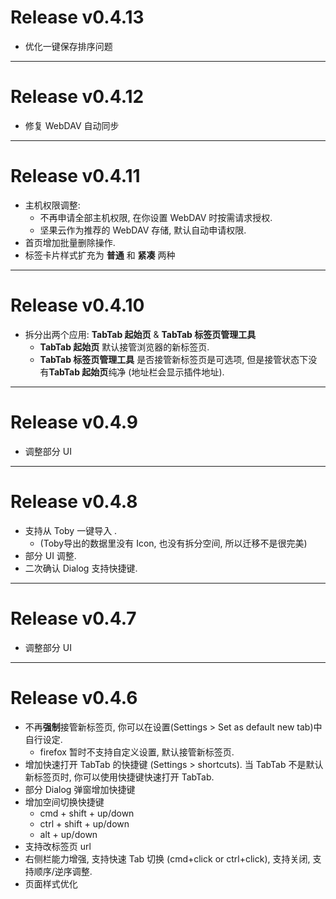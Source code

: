 # Release v0.4.13

* 优化一键保存排序问题

---

# Release v0.4.12

* 修复 WebDAV 自动同步

---

# Release v0.4.11

* 主机权限调整:
  * 不再申请全部主机权限, 在你设置 WebDAV 时按需请求授权.
  * 坚果云作为推荐的 WebDAV 存储, 默认自动申请权限.
* 首页增加批量删除操作.
* 标签卡片样式扩充为 **普通** 和 **紧凑** 两种

--- 

# Release v0.4.10
  
* 拆分出两个应用: **TabTab 起始页** & **TabTab 标签页管理工具**
  * **TabTab 起始页** 默认接管浏览器的新标签页.
  * **TabTab 标签页管理工具** 是否接管新标签页是可选项, 但是接管状态下没有**TabTab 起始页**纯净 (地址栏会显示插件地址).

--- 

# Release v0.4.9
  
* 调整部分 UI

---

# Release v0.4.8

* 支持从 Toby 一键导入 .
  * (Toby导出的数据里没有 Icon, 也没有拆分空间, 所以迁移不是很完美)
* 部分 UI 调整.
* 二次确认 Dialog 支持快捷键.

---  

# Release v0.4.7

* 调整部分 UI

---

# Release v0.4.6

* 不再**强制**接管新标签页, 你可以在设置(Settings > Set as default new tab)中自行设定. 
  * firefox 暂时不支持自定义设置, 默认接管新标签页.
* 增加快速打开 TabTab 的快捷键 (Settings > shortcuts). 当 TabTab 不是默认新标签页时, 你可以使用快捷键快速打开 TabTab.
* 部分 Dialog 弹窗增加快捷键
* 增加空间切换快捷键
  * cmd + shift + up/down
  * ctrl + shift + up/down
  * alt + up/down
* 支持改标签页 url
* 右侧栏能力增强, 支持快速 Tab 切换 (cmd+click or ctrl+click), 支持关闭, 支持顺序/逆序调整.
* 页面样式优化